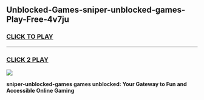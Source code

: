 
## Unblocked-Games-sniper-unblocked-games-Play-Free-4v7ju
<h3>
<a href="https://premium76.site?title=sniper-unblocked-games&ref=18A1">CLICK TO PLAY</a></h3>
<hr>

<h3>
<a href="https://premium76.site?title=sniper-unblocked-games&ref=18A1">CLICK 2 PLAY</a>
  
</h3>

<a href="https://premium76.site?title=sniper-unblocked-games&ref=18A1"><img src="https://clearcache.store/games.png"></a>


**sniper-unblocked-games games unblocked: Your Gateway to Fun and Accessible Online Gaming**

